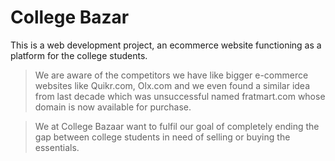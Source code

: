 # College Bazar
 This is a web development project, an ecommerce website functioning as a platform for the college students.
> We are aware of the competitors we have like bigger e-commerce websites like Quikr.com, Olx.com and we even found a similar idea from last decade which was unsuccessful named fratmart.com whose domain is now available for purchase.

> We at College Bazaar want to fulfil our goal of completely ending the gap between college students in need of selling or buying the essentials.
